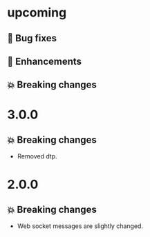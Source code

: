 # upcoming

## :bug: Bug fixes

## :tada: Enhancements

## :boom: Breaking changes

# 3.0.0

## :boom: Breaking changes

- Removed dtp.

# 2.0.0

## :boom: Breaking changes

- Web socket messages are slightly changed.
